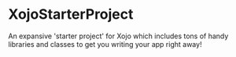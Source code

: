 # XojoStarterProject
An expansive 'starter project' for Xojo which includes tons of handy libraries and classes to get you writing your app right away!

